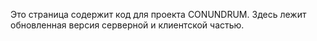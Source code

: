 Это страница содержит код для проекта CONUNDRUM.
Здесь лежит обновленная версия серверной и клиентской частью.